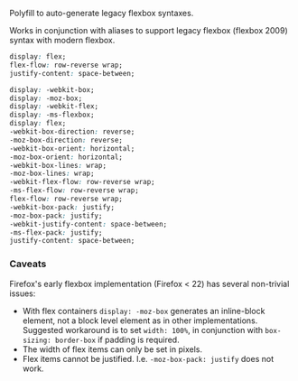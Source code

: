 
Polyfill to auto-generate legacy flexbox syntaxes.

Works in conjunction with aliases to support legacy flexbox (flexbox 2009) syntax with modern flexbox.

```css
display: flex;
flex-flow: row-reverse wrap;
justify-content: space-between;
```

```css
display: -webkit-box;
display: -moz-box;
display: -webkit-flex;
display: -ms-flexbox;
display: flex;
-webkit-box-direction: reverse;
-moz-box-direction: reverse;
-webkit-box-orient: horizontal;
-moz-box-orient: horizontal;
-webkit-box-lines: wrap;
-moz-box-lines: wrap;
-webkit-flex-flow: row-reverse wrap;
-ms-flex-flow: row-reverse wrap;
flex-flow: row-reverse wrap;
-webkit-box-pack: justify;
-moz-box-pack: justify;
-webkit-justify-content: space-between;
-ms-flex-pack: justify;
justify-content: space-between;
```

### Caveats

Firefox's early flexbox implementation (Firefox < 22) has several non-trivial issues:

* With flex containers `display: -moz-box` generates an inline-block element, not a block level element as in other implementations. Suggested workaround is to set `width: 100%`, in conjunction with `box-sizing: border-box` if padding is required.
* The width of flex items can only be set in pixels.
* Flex items cannot be justified. I.e. `-moz-box-pack: justify` does not work.
